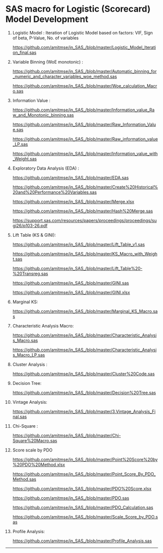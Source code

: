 # SAS macro for Logistic (Scorecard) Model Development

1. Logistic Model : Iteration of Logistic Model based on factors: VIF, Sign of beta, P-Value, No. of variables

   https://github.com/amitmse/in_SAS_/blob/master/Logistic_Model_Iteration_final.sas
   
3. Variable Binning (WoE monotonic) :

      https://github.com/amitmse/in_SAS_/blob/master/Automatic_binning_for_numeric_and_character_variables_woe_method.sas
   
      https://github.com/amitmse/in_SAS_/blob/master/Woe_calculation_Macro.sas
   
4. Information Value :    

      https://github.com/amitmse/in_SAS_/blob/master/Information_value_Raw_and_Monotonic_binning.sas
   
      https://github.com/amitmse/in_SAS_/blob/master/Raw_Information_Value.sas
   
      https://github.com/amitmse/in_SAS_/blob/master/Raw_information_value_LP.sas
   
      https://github.com/amitmse/in_SAS_/blob/master/Information_value_with_Weight.sas
      
6. Exploratory Data Analysis (EDA) : 
      
      https://github.com/amitmse/in_SAS_/blob/master/EDA.sas
   
      https://github.com/amitmse/in_SAS_/blob/master/Create%20Historical%20and%20Performance%20Variables.sas
   
      https://github.com/amitmse/in_SAS_/blob/master/Merge.xlsx
   
      https://github.com/amitmse/in_SAS_/blob/master/Hash%20Merge.sas
   
      https://support.sas.com/resources/papers/proceedings/proceedings/sugi26/p103-26.pdf

8. Lift Table (KS & GINI):

      https://github.com/amitmse/in_SAS_/blob/master/Lift_Table_v1.sas
   
      https://github.com/amitmse/in_SAS_/blob/master/KS_Macro_with_Weight.sas
   
      https://github.com/amitmse/in_SAS_/blob/master/Lift_Table%20-%20Transreg.sas
   
      https://github.com/amitmse/in_SAS_/blob/master/GINI.sas
   
      https://github.com/amitmse/in_SAS_/blob/master/GINI.xlsx

10. Marginal KS:

      https://github.com/amitmse/in_SAS_/blob/master/Marginal_KS_Macro.sas

11. Characteristic Analysis Macro:

      https://github.com/amitmse/in_SAS_/blob/master/Characteristic_Analysis_Macro.sas
    
      https://github.com/amitmse/in_SAS_/blob/master/Characteristic_Analysis_Macro_LP.sas

13. Cluster Analysis : 

      https://github.com/amitmse/in_SAS_/blob/master/Cluster%20Code.sas

14. Decision Tree:

      https://github.com/amitmse/in_SAS_/blob/master/Decision%20Tree.sas

15. Vintage Analysis:

      https://github.com/amitmse/in_SAS_/blob/master/3.Vintage_Analysis_Final.sas

16. Chi-Square :

      https://github.com/amitmse/in_SAS_/blob/master/Chi-Square%20Macro.sas

17. Score scale by PDO

      https://github.com/amitmse/in_SAS_/blob/master/Point%20Score%20by%20PDO%20Method.xlsx
    
      https://github.com/amitmse/in_SAS_/blob/master/Point_Score_By_PDO_Method.sas
    
      https://github.com/amitmse/in_SAS_/blob/master/PDO%20Score.xlsx
    
      https://github.com/amitmse/in_SAS_/blob/master/PDO.sas
    
      https://github.com/amitmse/in_SAS_/blob/master/PDO_Calculation.sas
    
      https://github.com/amitmse/in_SAS_/blob/master/Scale_Score_by_PDO.sas
      
19. Profile Analysis:

      https://github.com/amitmse/in_SAS_/blob/master/Profile_Analysis.sas

***************************************************************************************************************
